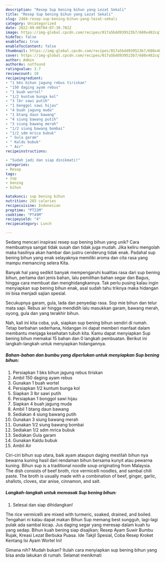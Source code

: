 ```yaml
---
description: "Resep Sup bening bihun yang Lezat Sekali"
title: "Resep Sup bening bihun yang Lezat Sekali"
slug: 2484-resep-sup-bening-bihun-yang-lezat-sekali
category: Uncategorized
date: 2022-09-06T04:07:30.701Z
image: https://img-global.cpcdn.com/recipes/017a5bdd939523b7/680x482cq70/sup-bening-bihun-foto-resep-utama.jpg
hideToc: false
enableToc: true
enableTocContent: false
thumbnail: https://img-global.cpcdn.com/recipes/017a5bdd939523b7/680x482cq70/sup-bening-bihun-foto-resep-utama.jpg
cover: https://img-global.cpcdn.com/recipes/017a5bdd939523b7/680x482cq70/sup-bening-bihun-foto-resep-utama.jpg
author: Admin
authorAv: notfound
ratingvalue: 3.7
reviewcount: 10
recipeingredient:
- "1 bks bihun jagung rebus tiriskan"
- "150 daging ayam rebus"
- "1 buah wortel"
- "1/2 kuntum bunga kol"
- "3 lbr sawi putih"
- "1 bonggol sawi hijau"
- "4 buah jagung muda"
- "1 btang daun bawang"
- "4 siung bawang putih"
- "3 siung bawang merah"
- "1/2 siung bawang bombai"
- "1/2 sdm mrica bubuk"
- " Gula garam"
- " Kaldu bubuk"
- " Air"
recipeinstructions:

- "Sudah jadi dan siap dinikmati!"
categories:
- Resep
tags:
- sup
- bening
- bihun

katakunci: sup bening bihun 
nutrition: 203 calories
recipecuisine: Indonesian
preptime: "PT22M"
cooktime: "PT49M"
recipeyield: "4"
recipecategory: Lunch

---
```





Sedang mencari inspirasi resep sup bening bihun yang unik? Cara membuatnya sangat tidak susah dan tidak juga mudah. Jika keliru mengolah maka hasilnya akan hambar dan justru cenderung tidak enak. Padahal sup bening bihun yang enak selayaknya memiliki aroma dan cita rasa yang mampu memancing selera Kita.





Banyak hal yang sedikit banyak mempengaruhi kualitas rasa dari sup bening bihun, pertama dari jenis bahan, lalu pemilihan bahan segar dan Bagus, hingga cara membuat dan menghidangkannya. Tak perlu pusing kalau ingin menyiapkan sup bening bihun enak,      asal sudah tahu triknya maka hidangan ini bisa menjadi sajian spesial.














Secukupnya garam, gula, lada dan penyedap rasa. Sop mie bihun dan telur mata sapi. Rebus air hingga mendidih lalu masukkan garam, bawang merah, oyong, gula dan yang terakhir bihun.






Nah, kali ini kita coba, yuk, siapkan sup bening bihun sendiri di rumah. Tetap berbahan sederhana, hidangan ini dapat memberi manfaat dalam membantu menjaga kesehatan tubuh kita. Kamu dapat menyiapkan Sup bening bihun memakai 15 bahan dan 0 langkah pembuatan. Berikut ini langkah-langkah untuk menyiapkan hidangannya.

<!--inarticleads1-->

##### Bahan-bahan dan bumbu yang diperlukan untuk menyiapkan Sup bening bihun:

1. Persiapkan 1 bks bihun jagung rebus tiriskan
1. Ambil 150 daging ayam rebus
1. Gunakan 1 buah wortel
1. Persiapkan 1/2 kuntum bunga kol
1. Siapkan 3 lbr sawi putih
1. Persiapkan 1 bonggol sawi hijau
1. Siapkan 4 buah jagung muda
1. Ambil 1 btang daun bawang
1. Sediakan 4 siung bawang putih
1. Gunakan 3 siung bawang merah
1. Gunakan 1/2 siung bawang bombai
1. Sediakan 1/2 sdm mrica bubuk
1. Sediakan  Gula garam
1. Gunakan  Kaldu bubuk
1. Ambil  Air


Ciri-ciri bihun sup utara, baik ayam ataupun daging mestilah bihun nya bewarna kuning hasil dari rendaman bihun bersama kunyit atau pewarna kuning. Bihun sup is a traditional noodle soup originating from Malaysia. The dish consists of beef broth, rice vermicelli noodles, and sambal chili paste. The broth is usually made with a combination of beef, ginger, garlic, shallots, cloves, star anise, cinnamon, and salt. 

<!--inarticleads2-->

##### Langkah-langkah untuk memasak Sup bening bihun:


1. Selesai dan siap dihidangkan!

The rice vermicelli are mixed with turmeric, soaked, drained, and boiled. Tengahari ni kalau dapat makan Bihun Sup memang best sungguh, lagi-lagi pulak ada sambal kicap. Jus daging segar yang meresap dalam kuah tu yang sedap. Bihun kuah bening siap disajikan; Resep Ayam Suwir Bumbu Rujak, Kreasi Lezat Berbuka Puasa. Ide Takjil Spesial, Coba Resep Kroket Kentang Isi Ayam Wortel Ini! 

Gimana nih? Mudah bukan? Itulah cara menyiapkan sup bening bihun yang bisa anda lakukan di rumah. Selamat menikmati
